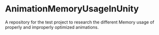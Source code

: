 # AnimationMemoryUsageInUnity
A repository for the test project to research the different Memory usage of properly and improperly optimized animations.
